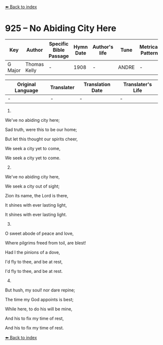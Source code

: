 [⬅️ Back to index](../README.md)

# 925 – No Abiding City Here

Key | Author   | Specific Bible Passage     |Hymn Date |Author's life |Tune |Metrical Pattern   |Composer/Source
-- | --------- | ---------------------------|----------|--------------|-----|-------------------|-------------  
G Major |Thomas Kelly |- |1908 |- |ANDRE |- |Unknown

Original Language | Translater | Translation Date   | Translater's Life  
----------------- | --------- | --------------------|-------------     
\- |- |- |-




1.

We've no abiding city here;

Sad truth, were this to be our home;

But let this thought our spirits cheer,

We seek a city yet to come,

We seek a city yet to come.



2.

We've no abiding city here,

We seek a city out of sight;

Zion its name, the Lord is there,

It shines with ever lasting light,

It shines with ever lasting light.



3.

O sweet abode of peace and love,

Where pilgrims freed from toil, are blest!

Had I the pinions of a dove,

I'd fly to thee, and be at rest,

I'd fly to thee, and be at rest.



4.

But hush, my soul!  nor dare repine;

The time my God appoints is best;

While here, to do his will be mine,

And his to fix my time of rest,

And his to fix my time of rest.

[⬅️ Back to index](../README.md)
